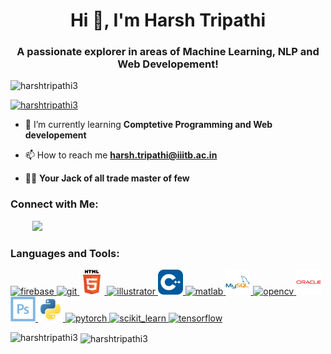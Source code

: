 <h1 align="center">Hi 👋, I'm Harsh Tripathi</h1>
<h3 align="center">A passionate explorer in areas of Machine Learning, NLP and Web Developement!</h3>

<p align="left"> <img src="https://komarev.com/ghpvc/?username=harshtripathi3&label=Profile%20views&color=0e75b6&style=flat" alt="harshtripathi3" /> </p>

<p align="left"> <a href="https://github.com/ryo-ma/github-profile-trophy"><img src="https://github-profile-trophy.vercel.app/?username=harshtripathi3" alt="harshtripathi3" /></a> </p>

- 🌱 I’m currently learning **Comptetive Programming and Web developement**

- 📫 How to reach me **harsh.tripathi@iiitb.ac.in**

- 🧑‍🏫  **Your Jack of all trade master of few**

<!-- <h3 align="left">Connect with me:</h3>
<p align="left">
<a href="https://linkedin.com/in/aditya-choudhari-159422189" target="blank"><img align="center" src="https://raw.githubusercontent.com/rahuldkjain/github-profile-readme-generator/master/src/images/icons/Social/linked-in-alt.svg" alt="aditya-choudhari-159422189" height="30" width="40" /></a>
<a href="https://kaggle.com/aditya2108" target="blank"><img align="center" src="https://raw.githubusercontent.com/rahuldkjain/github-profile-readme-generator/master/src/images/icons/Social/kaggle.svg" alt="aditya2108" height="30" width="40" /></a>
<a href="https://www.hackerrank.com/svssa2001" target="blank"><img align="center" src="https://raw.githubusercontent.com/rahuldkjain/github-profile-readme-generator/master/src/images/icons/Social/hackerrank.svg" alt="svssa2001" height="30" width="40" /></a>
<a href="https://www.hackerearth.com/@aditya.choudhari19" target="blank"><img align="center" src="https://raw.githubusercontent.com/rahuldkjain/github-profile-readme-generator/master/src/images/icons/Social/hackerearth.svg" alt="@aditya.choudhari19" height="30" width="40" /></a>
<a href="https://discord.gg/ᶜᴼᴺˢᶜᴵᴱᴺᶜᴵᴬ#7800" target="blank"><img align="center" src="https://raw.githubusercontent.com/rahuldkjain/github-profile-readme-generator/master/src/images/icons/Social/discord.svg" alt="ᶜᴼᴺˢᶜᴵᴱᴺᶜᴵᴬ#7800" height="30" width="40" /></a>
</p> -->
<h3 align="left">Connect with Me:</h3>
<div align="justify">

<!-- <a href="https://www.twitter.com/rzashakeri/">
<img src="https://img.shields.io/badge/Twitter-%231DA1F2.svg?style=for-the-badge&logo=Twitter&logoColor=white">
</a> -->
&nbsp;&nbsp;&nbsp;&nbsp;&nbsp;&nbsp;&nbsp;&nbsp;
<a href="https://www.linkedin.com/in/harsh-tripathi-378a97195/">
<img src="https://img.shields.io/badge/Linkedin-%231DA1F2.svg?style=for-the-badge&logo=Linkedin&logoColor=white">
</a>

</div>
<p></p>

<h3 align="left">Languages and Tools:</h3>
<a href="https://firebase.google.com/" target="_blank"> <img src="https://www.vectorlogo.zone/logos/firebase/firebase-icon.svg" alt="firebase" width="40" height="40"/> </a> <a href="https://git-scm.com/" target="_blank"> <img src="https://www.vectorlogo.zone/logos/git-scm/git-scm-icon.svg" alt="git" width="40" height="40"/> </a><a href="https://www.w3.org/html/" target="_blank"> <img src="https://raw.githubusercontent.com/devicons/devicon/master/icons/html5/html5-original-wordmark.svg" alt="html5" width="40" height="40"/> </a><a href="https://www.adobe.com/in/products/illustrator.html" target="_blank"> <img src="https://www.vectorlogo.zone/logos/adobe_illustrator/adobe_illustrator-icon.svg" alt="illustrator" width="40" height="40"/> </a> <a href="https://cplusplus.com/doc/tutorial/" target="_blank"> <img src="https://github.com/tandpfun/skill-icons/blob/main/icons/CPP.svg" alt="illustrator" width="40" height="40"/> </a> <a href="https://www.mathworks.com/" target="_blank"> <img src="https://upload.wikimedia.org/wikipedia/commons/2/21/Matlab_Logo.png" alt="matlab" width="40" height="40"/> </a> <a href="https://www.mysql.com/" target="_blank"> <img src="https://raw.githubusercontent.com/devicons/devicon/master/icons/mysql/mysql-original-wordmark.svg" alt="mysql" width="40" height="40"/> </a> <a href="https://opencv.org/" target="_blank"> <img src="https://www.vectorlogo.zone/logos/opencv/opencv-icon.svg" alt="opencv" width="40" height="40"/> </a> <a href="https://www.oracle.com/" target="_blank"> <img src="https://raw.githubusercontent.com/devicons/devicon/master/icons/oracle/oracle-original.svg" alt="oracle" width="40" height="40"/> </a> <a href="https://www.photoshop.com/en" target="_blank"> <img src="https://raw.githubusercontent.com/devicons/devicon/master/icons/photoshop/photoshop-line.svg" alt="photoshop" width="40" height="40"/> </a> <a href="https://www.python.org" target="_blank"> <img src="https://raw.githubusercontent.com/devicons/devicon/master/icons/python/python-original.svg" alt="python" width="40" height="40"/> </a> <a href="https://pytorch.org/" target="_blank"> <img src="https://www.vectorlogo.zone/logos/pytorch/pytorch-icon.svg" alt="pytorch" width="40" height="40"/> </a> <a href="https://scikit-learn.org/" target="_blank"> <img src="https://upload.wikimedia.org/wikipedia/commons/0/05/Scikit_learn_logo_small.svg" alt="scikit_learn" width="40" height="40"/> </a> <a href="https://www.tensorflow.org" target="_blank"> <img src="https://www.vectorlogo.zone/logos/tensorflow/tensorflow-icon.svg" alt="tensorflow" width="40" height="40"/> </a> </p>

<p><img align="left" src="https://github-readme-stats-sigma-five.vercel.app/api/top-langs?username=harshtripathi3&show_icons=true&locale=en&layout=compact" alt="harshtripathi3" /></p>

<p>&nbsp;<img align="center" src="https://github-readme-stats-sigma-five.vercel.app/api?username=harshtripathi3&show_icons=true&locale=en" alt="harshtripathi3" /></p>
